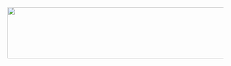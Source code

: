 <a href="https://github.com/devxb/gitanimals/">
  <img src="https://render.gitanimals.org/lines/jooyoungnoh?pet-id=573539176064436600" height="120" width="600" align=right/>
</a>

